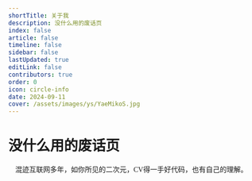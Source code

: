 ```yaml
---
shortTitle: 关于我
description: 没什么用的废话页
index: false
article: false
timeline: false
sidebar: false
lastUpdated: true
editLink: false
contributors: true
order: 0
icon: circle-info
date: 2024-09-11
cover: /assets/images/ys/YaeMikoS.jpg
---
```


# 没什么用的废话页

<VPBanner
  title="Mango Crisp"
  content="Know why,so you can know how."
  logo="/assets/images/avatar.jpg"
  :actions='[
    {
      text: "访问",
      link:"https://github.com/mangocrisp",
    },
    {
      text: "仓库",
      link: "https://github.com/mangocrisp/mangocrisp.github.io",
      type: "default",
    },
  ]'
/>

<span style="font-family: Confession, YouYuan;">&nbsp;&nbsp;&nbsp;&nbsp;混迹互联网多年，如你所见的二次元，CV得一手好代码，也有自己的理解。</span>